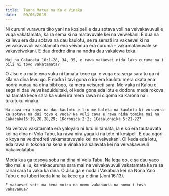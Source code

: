 ```yaml
---
title:  Taura Matua na Ka e Vinaka
date:   09/06/2019
---
```


Ni curumi vuravura tiko yani na kosipeli e dau sotava voli na veivakavuvuli e vuqa vakatamata, ka ra sema ki na matavuvale kei na veiwekani. E dua na ka levu era dau sotava na dau kaulotu, se ra semati ira vakaevei ki na veivakavuvuli vakatamata ena veivanua era curuma – vakamatavuvale se vakaveiwekani. E dau dredre dina na nodra dau vakalewa toka.

`Mai na Cakacaka 10:1–28, 34, 35, e rawa vakaevei nida lako curuma na i bili ni tovo vakatamata?`

O Jisu e a mate ena vuku ni tamata kece ga. e vuqa era sega sara tu ga ni kila na dina levu qo. E nodra i tavi gona o ira era kaulotu mera okata ena nodra vunau na dina bibi oqo, ka mera veisureti sara. Me vaka ni Kalou e sega ni dau veivakaduiduitaki, oi keda gona eda lotu e dodonu meda rokova na tamata kece sara ka vukei ira mera rawa ni ciqoma ka karona na i tukutuku vinaka.

`Na cava era kaya na dau kaulotu e liu me baleta na kaulotu ki vuravura ka sotava na dui tovo e vuqa? Na vuli cava e rawa nida tomika mai na Cakacaka15:19,20,28,29; 1Koronica 2:2; 1Cesalonaika 5:21-22?`

Na veitovo vakatamata era yaloyalo ni lutu ni tamata, ia e so era tautauvata kei na dina ni Vola Tabu, ka rawa nira yaga ki na tete ni kosipeli. E dua oqori o koya na veidredreti vakamatavuvale kei na veiwekani. Oi keda eda lotu, eda rawa ni tokona na kena e vinaka ka salavata kei na veivakavuvuli Vakaivolatabu.

Meda kua ga tosoya sobu na dina ni Vola Tabu. Na leqa qo, e sa dau yaco tiko mai e liu, ka vakacuruma sara mai na veivakavuvuli vakatamata ka ra sa rairai sara tu vaka ka dina. O Jisu ga e noda i Vakabula kei na Nona Yalo Tabu e na tuberi keda kina ka kece ga e dina (Joni 16:13).

`E vakaevei soti na kena moica na nomu vakabauta na nomu i tovo vakavanua?`